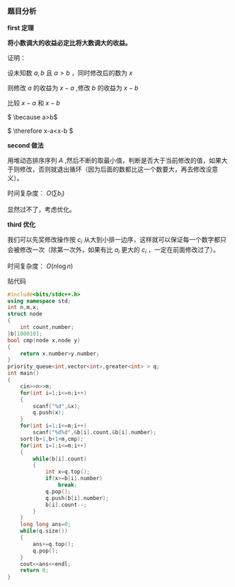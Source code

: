 ### 题目分析

 **first 定理**

**将小数调大的收益必定比将大数调大的收益。**

证明：

设未知数 $a,b$ 且 $a>b$ ，同时修改后的数为 $x$

则修改 $a$ 的收益为 $x-a$ ,修改 $b$ 的收益为 $x-b$

比较 $x-a$ 和 $x-b$

$ \because a>b$

$ \therefore x-a<x-b $


**second 做法**

用堆动态排序序列 $A$ ,然后不断的取最小值，判断是否大于当前修改的值，如果大于则修改，否则就退出循环（因为后面的数都比这一个数要大，再去修改没意义）。

时间复杂度： $O(\sum b_i)$

显然过不了，考虑优化。

**third 优化**

我们可以先奖修改操作按 $c_i$ 从大到小排一边序，这样就可以保证每一个数字都只会被修改一次（除第一次外，如果有比 $a_i$ 更大的 $c_i$ ，一定在前面修改过了）。

时间复杂度： $O(n\log{n})$

贴代码
```cpp
#include<bits/stdc++.h>
using namespace std;
int n,m,x;
struct node
{
	int count,number;
}b[100010];
bool cmp(node x,node y)
{
	return x.number>y.number; 
}
priority_queue<int,vector<int>,greater<int> > q;
int main()
{
	cin>>n>>m;
	for(int i=1;i<=n;i++)
	{
		scanf("%d",&x);
		q.push(x);
	}
	for(int i=1;i<=m;i++)
		scanf("%d%d",&b[i].count,&b[i].number);
	sort(b+1,b+1+m,cmp);	
	for(int i=1;i<=m;i++)
	{
		while(b[i].count)
		{
			int x=q.top();
			if(x>=b[i].number)
				break;
			q.pop();
			q.push(b[i].number);
			b[i].count--;
		}
	}
	long long ans=0;
	while(q.size())
	{
		ans+=q.top();
		q.pop();
	}
	cout<<ans<<endl;
	return 0;
}
```
